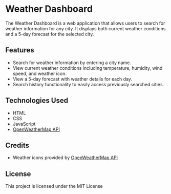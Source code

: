 # Weather Dashboard

The Weather Dashboard is a web application that allows users to search for weather information for any city. It displays both current weather conditions and a 5-day forecast for the selected city.

## Features

- Search for weather information by entering a city name.
- View current weather conditions including temperature, humidity, wind speed, and weather icon.
- View a 5-day forecast with weather details for each day.
- Search history functionality to easily access previously searched cities.

## Technologies Used

- HTML
- CSS
- JavaScript
- [OpenWeatherMap API](https://openweathermap.org/api)

## Credits

- Weather icons provided by [OpenWeatherMap API](https://openweathermap.org/api)

## License

This project is licensed under the MIT License